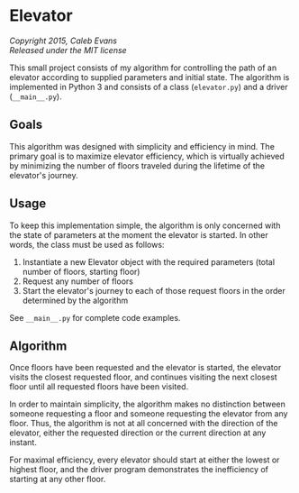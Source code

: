 # Elevator
*Copyright 2015, Caleb Evans*  
*Released under the MIT license*

This small project consists of my algorithm for controlling the path of an elevator according to supplied parameters and initial state. The algorithm is implemented in Python 3 and consists of a class (`elevator.py`) and a driver (`__main__.py`).

## Goals

This algorithm was designed with simplicity and efficiency in mind. The primary goal is to maximize elevator efficiency, which is virtually achieved by minimizing the number of floors traveled during the lifetime of the elevator's journey.

## Usage

To keep this implementation simple, the algorithm is only concerned with the state of parameters at the moment the elevator is started. In other words, the class must be used as follows:

1. Instantiate a new Elevator object with the required parameters (total number of floors, starting floor)
2. Request any number of floors
3. Start the elevator's journey to each of those request floors in the order determined by the algorithm

See `__main__.py` for complete code examples.

## Algorithm

Once floors have been requested and the elevator is started, the elevator visits the closest requested floor, and continues visiting the next closest floor until all requested floors have been visited.

In order to maintain simplicity, the algorithm makes no distinction between someone requesting a floor and someone requesting the elevator from any floor. Thus, the algorithm is not at all concerned with the direction of the elevator, either the requested direction or the current direction at any instant.

For maximal efficiency, every elevator should start at either the lowest or highest floor, and the driver program demonstrates the inefficiency of starting at any other floor.
